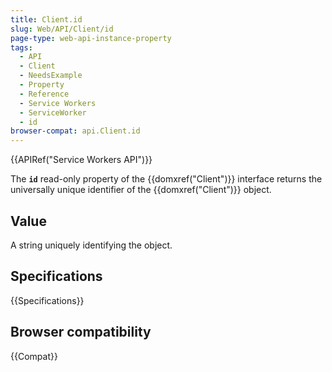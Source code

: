 ```yaml
---
title: Client.id
slug: Web/API/Client/id
page-type: web-api-instance-property
tags:
  - API
  - Client
  - NeedsExample
  - Property
  - Reference
  - Service Workers
  - ServiceWorker
  - id
browser-compat: api.Client.id
---
```


{{APIRef("Service Workers API")}}

The **`id`** read-only property of the {{domxref("Client")}} interface returns the universally unique identifier of the {{domxref("Client")}} object.

## Value

A string uniquely identifying the object.

## Specifications

{{Specifications}}

## Browser compatibility

{{Compat}}
